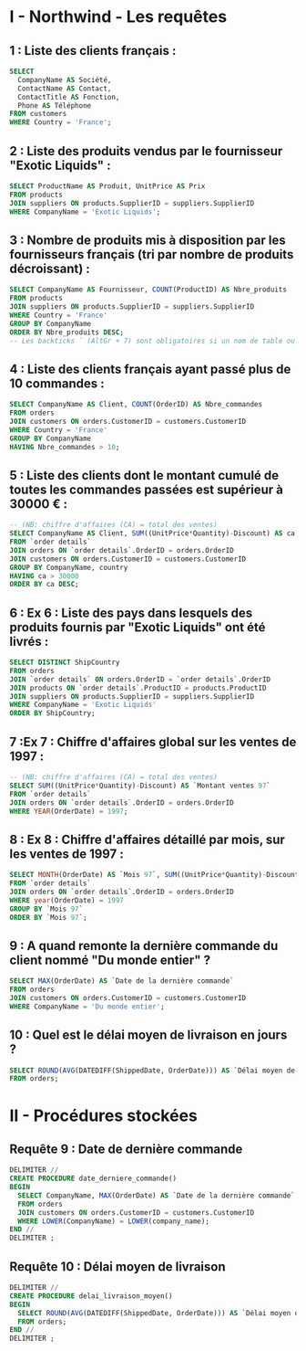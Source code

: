 # I - Northwind - Les requêtes

## 1 : Liste des clients français :
```sql
SELECT 
  CompanyName AS Société,
  ContactName AS Contact,
  ContactTitle AS Fonction,
  Phone AS Téléphone
FROM customers
WHERE Country = 'France';
```

## 2 : Liste des produits vendus par le fournisseur "Exotic Liquids" :
```sql
SELECT ProductName AS Produit, UnitPrice AS Prix
FROM products
JOIN suppliers ON products.SupplierID = suppliers.SupplierID
WHERE CompanyName = 'Exotic Liquids';
```

## 3 : Nombre de produits mis à disposition par les fournisseurs français (tri par nombre de produits décroissant) :
```sql
SELECT CompanyName AS Fournisseur, COUNT(ProductID) AS Nbre_produits
FROM products
JOIN suppliers ON products.SupplierID = suppliers.SupplierID
WHERE Country = 'France'
GROUP BY CompanyName
ORDER BY Nbre_produits DESC;
-- Les backticks ` (AltGr + 7) sont obligatoires si un nom de table ou un champ contient des espaces
```

## 4 : Liste des clients français ayant passé plus de 10 commandes :
```sql
SELECT CompanyName AS Client, COUNT(OrderID) AS Nbre_commandes
FROM orders
JOIN customers ON orders.CustomerID = customers.CustomerID
WHERE Country = 'France'
GROUP BY CompanyName
HAVING Nbre_commandes > 10;
```

## 5 : Liste des clients dont le montant cumulé de toutes les commandes passées est supérieur à 30000 € :
```sql
-- (NB: chiffre d'affaires (CA) = total des ventes)
SELECT CompanyName AS Client, SUM((UnitPrice*Quantity)-Discount) AS ca, country
FROM `order details`
JOIN orders ON `order details`.OrderID = orders.OrderID
JOIN customers ON orders.CustomerID = customers.CustomerID
GROUP BY CompanyName, country
HAVING ca > 30000
ORDER BY ca DESC;
```

## 6 : Ex 6 : Liste des pays dans lesquels des produits fournis par "Exotic Liquids" ont été livrés :
```sql
SELECT DISTINCT ShipCountry
FROM orders
JOIN `order details` ON orders.OrderID = `order details`.OrderID
JOIN products ON `order details`.ProductID = products.ProductID
JOIN suppliers ON products.SupplierID = suppliers.SupplierID
WHERE CompanyName = 'Exotic Liquids'
ORDER BY ShipCountry;
```

## 7 :Ex 7 : Chiffre d'affaires global sur les ventes de 1997 :
```sql
-- (NB: chiffre d'affaires (CA) = total des ventes)
SELECT SUM((UnitPrice*Quantity)-Discount) AS `Montant ventes 97`
FROM `order details`
JOIN orders ON `order details`.OrderID = orders.OrderID
WHERE YEAR(OrderDate) = 1997;
```

## 8 : Ex 8 : Chiffre d'affaires détaillé par mois, sur les ventes de 1997 :
```sql
SELECT MONTH(OrderDate) AS `Mois 97`, SUM((UnitPrice*Quantity)-Discount) AS `Montant Ventes`
FROM `order details`
JOIN orders ON `order details`.OrderID = orders.OrderID
WHERE year(OrderDate) = 1997
GROUP BY `Mois 97`
ORDER BY `Mois 97`;
```

## 9 : A quand remonte la dernière commande du client nommé "Du monde entier" ?
```sql
SELECT MAX(OrderDate) AS `Date de la dernière commande`
FROM orders
JOIN customers ON orders.CustomerID = customers.CustomerID
WHERE CompanyName = 'Du monde entier';
```

## 10 : Quel est le délai moyen de livraison en jours ?
```sql
SELECT ROUND(AVG(DATEDIFF(ShippedDate, OrderDate))) AS `Délai moyen de livraison en jours`
FROM orders;
```

# II - Procédures stockées

## Requête 9 : Date de dernière commande
```sql
DELIMITER //
CREATE PROCEDURE date_derniere_commande()
BEGIN
  SELECT CompanyName, MAX(OrderDate) AS `Date de la dernière commande`
  FROM orders
  JOIN customers ON orders.CustomerID = customers.CustomerID
  WHERE LOWER(CompanyName) = LOWER(company_name);
END //
DELIMITER ;
```

## Requête 10 : Délai moyen de livraison
```sql
DELIMITER //
CREATE PROCEDURE delai_livraison_moyen()
BEGIN
  SELECT ROUND(AVG(DATEDIFF(ShippedDate, OrderDate))) AS `Délai moyen de livraison en jours`
  FROM orders;
END //
DELIMITER ;
```